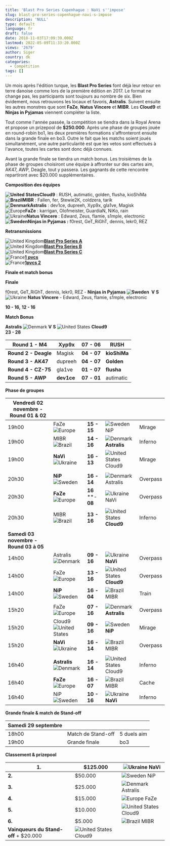 ```yaml
---
title: 'Blast Pro Series Copenhague : NaVi s''impose'
slug: blast-pro-series-copenhague-navi-s-impose
description: 'NULL'
type: default
language: fr
draft: false
date: 2018-11-03T17:09:39.000Z
lastmod: 2022-05-09T11:33:20.000Z
views: '2679'
author: Siger
country: dk
categories:
  - Compétition
tags: []
---
```

Un mois après l'édition turque, les **Blast Pro Series** font déjà leur retour en terre danoise comme lors de la première édition en 2017\. Le format ne change pas, les participants sont toujours au nombre de six. Bien évidement, nous retrouvons les locaux et favoris, **Astralis**. Suivent ensuite les autres monstres que sont **FaZe**, **Natus Vincere** et **MIBR**. Les **Cloud9** et **Ninjas in Pyjamas** viennent compléter la liste.

Tout comme l'année passée, la compétition se tiendra dans la Royal Arena et propose un prizepool de **$250.000**. Après une phase de groupes jouée en round-robin bo1, les deux premières formations s'affronteront ensuite dans la grande finale en bo3\. Outre le fait que les matchs soient joués simultanément, une autre particularité est que les vetos sont effectués à l'avance, toutes les cartes sont donc déjà connues.

Avant la grande finale se tiendra un match bonus. Les troisièmes de la phase de groupes choisiront une équipe à affronter sur des cartes aim, AK47, AWP, Deagle, tout y passera. Les gagnants de cette rencontre repartiront avec $20.000 supplémentaires.

**Composition des équipes**

**![United States](/images/countries/us.svg)⁠⁠Cloud9** : RUSH, autimatic, golden, flusha, kioShiMa  
**![Brazil](/images/countries/br.svg)⁠MIBR** : Fallen, fer, Stewie2K, coldzera, tarik  
**![Denmark](/images/countries/dk.svg)⁠Astralis** : dev1ce, dupreeh, Xyp9x, gla1ve, Magisk  
![Europe](/images/countries/eu.svg)⁠**FaZe** : karrigan, Olofmeister, GuardiaN, NiKo, rain  
![Ukraine](/images/countries/ua.svg)⁠**Natus Vincere** : Edward, Zeus, flamie, s1mple, electronic  
**![Sweden](/images/countries/se.svg)⁠⁠Ninjas in Pyjamas :** f0rest, GeT\_RiGhT, dennis, lekr0, REZ

**Retransmissions**

![United Kingdom](/images/countries/gb.svg)⁠[**Blast Pro Series A**](https://twitch.tv/blastproseries)  
![United Kingdom](/images/countries/gb.svg)⁠[**Blast Pro Series B**](https://twitch.tv/blastproseries%5Fb)  
![United Kingdom](/images/countries/gb.svg)⁠[**Blast Pro Series C**](https://twitch.tv/blastproseries%5Fc)  
![France](/images/countries/fr.svg)⁠[**1** **pvcs**](https://www.twitch.tv/1pvcs)   
![France](/images/countries/fr.svg)⁠[**1pvcs 2**](http://twitch.tv/1pvcs2)

**Finale et match bonus**

**Finale**

f0rest, GeT\_RiGhT, dennis, lekr0, REZ - **Ninjas in Pyjamas ![Sweden](/images/countries/se.svg)⁠ ⁠** **V** **S** ![Ukraine](/images/countries/ua.svg)⁠ **Natus Vincere** \-⁠ Edward, Zeus, flamie, s1mple, electronic

**10 \- 16,** **12 \- 16**
  
  
**Match Bonus**

**Astralis** ![Denmark](/images/countries/dk.svg)⁠ **V** **S** ![United States](/images/countries/us.svg)⁠ **Cloud9**  
**23 \- 28**

| **Round 1 - M4**     | **Xyp9x**⁠⁠ | **07** **\- 06** | RUSH         |
| -------------------- | ----------- | ---------------- | ------------ |
| **Round 2 - Deagle** | Magisk⁠     | **04 \- 07**     | **kioShiMa** |
| **Round 3 - AK47**   | dupreeh     | **04 \- 07**     | **Golden**   |
| **Round 4 - CZ-75**  | gla1ve      | **01 \- 07**     | **flusha**   |
| **Round 5 - AWP**    | **dev1ce**⁠ | **07** **\- 01** | autimatic    |
  
  
**Phase de groupes**

| **Vendredi 02 novembre - Round 01 & 02** |                                                    |                    |                                                         |          |
| ---------------------------------------- | -------------------------------------------------- | ------------------ | ------------------------------------------------------- | -------- |
| 19h00                                    | FaZe ![Europe](/images/countries/eu.svg)⁠ ⁠        | **15 - 15**        | ![Sweden](/images/countries/se.svg)⁠ NiP                | Mirage   |
| 19h00                                    | MIBR![Brazil](/images/countries/br.svg)⁠           | **14 \- 16**       | ![Denmark](/images/countries/dk.svg)⁠ **Astralis**      | Inferno  |
| 19h00                                    | **NaVi** ![Ukraine](/images/countries/ua.svg)⁠ ⁠   | **16** **\- 13**   | ![United States](/images/countries/us.svg)⁠ Cloud9      | Mirage   |
| |                                        |                                                    |                    |                                                         |          |
| 20h30                                    | **NiP** ![Sweden](/images/countries/se.svg)⁠       | **16** **\- 14**   | ![Denmark](/images/countries/dk.svg)⁠ Astralis          | Overpass |
| 20h30                                    | **FaZe** ![Europe](/images/countries/eu.svg)       | **16** **\- **08** | ![Ukraine](/images/countries/ua.svg)⁠ NaVi              | Overpass |
| 20h30                                    | MIBR ![Brazil](/images/countries/br.svg)           | **13 \- 16**       | ![United States](/images/countries/us.svg)⁠ ⁠**Cloud9** | Inferno  |
| |                                        |                                                    |                    |                                                         |          |
| **Samedi 03 novembre - Round 03 à 05**   |                                                    |                    |                                                         |          |
| 14h00                                    | Astralis ![Denmark](/images/countries/dk.svg)      | **09 \- 16**       | ![Ukraine](/images/countries/ua.svg)⁠ **NaVi**          | Overpass |
| 14h00                                    | FaZe ![Europe](/images/countries/eu.svg)           | **13 \- 16**       | ![United States](/images/countries/us.svg)⁠ ⁠**Cloud9** | Overpass |
| 14h00                                    | **NiP** ![Sweden](/images/countries/se.svg)        | **16** **\- 04**   | ![Brazil](/images/countries/br.svg)⁠ MIBR               | Train    |
| |                                        |                                                    |                    |                                                         |          |
| 15h20                                    | FaZe ![Europe](/images/countries/eu.svg)           | **07 \- 16**       | ![Denmark](/images/countries/dk.svg)⁠ **Astralis**      | Overpass |
| 15h20                                    | Cloud9 ![United States](/images/countries/us.svg)⁠ | **09 \- 16**       | ![Sweden](/images/countries/se.svg)⁠ **NiP**            | Mirage   |
| 15h20                                    | **NaVi** ![Ukraine](/images/countries/ua.svg)      | **16** **\- 14**   | ![Brazil](/images/countries/br.svg)⁠ MIBR               | Overpass |
| |                                        |                                                    |                    |                                                         |          |
| 16h40                                    | **Astralis** ![Denmark](/images/countries/dk.svg)⁠ | **16** **\- 14**   | ![United States](/images/countries/us.svg)⁠ Cloud9      | Inferno  |
| 16h40                                    | **FaZe** ![Europe](/images/countries/eu.svg)       | **16** **\- 07**   | ![Brazil](/images/countries/br.svg)⁠ MIBR               | Cache    |
| 16h40                                    | NiP ![Sweden](/images/countries/se.svg)⁠           | **10 \- 16**       | ![Ukraine](/images/countries/ua.svg)⁠ **NaVi**          | Inferno  |

  
**Grande finale & match de Stand-off**

| **Samedi 29 septembre** |                    |             |
| ----------------------- | ------------------ | ----------- |
| 18h00                   | Match de Stand-off | 5 duels aim |
| 19h00                   | Grande finale      | bo3         |

  
**Classement & prizepool**

| **1.**                                 | $125.000                                           | ![Ukraine](/images/countries/ua.svg)⁠ NaVi         |
| -------------------------------------- | -------------------------------------------------- | -------------------------------------------------- |
| **2.**                                 | $50.000                                            | ![Sweden](/images/countries/se.svg)⁠ NiP           |
| **3.**                                 | $25.000                                            | ![Denmark](/images/countries/dk.svg)⁠ Astralis     |
| **4.**                                 | $15.000                                            | ![Europe](/images/countries/eu.svg)⁠ FaZe          |
| **5.**                                 | $10.000                                            | ![United States](/images/countries/us.svg)⁠ Cloud9 |
| **6.**                                 | $5.000                                             | ![Brazil](/images/countries/br.svg)⁠ MIBR          |
| **Vainqueurs du Stand-off** \+ $20.000 | ![United States](/images/countries/us.svg)⁠ Cloud9 |                                                    |
